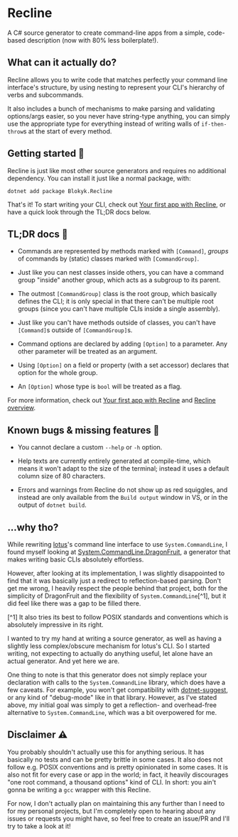 # Recline

A C# source generator to create command-line apps from a simple, code-based description (now with 80% less boilerplate!).

## What can it actually do?

Recline allows you to write code that matches perfectly your command line interface's structure, by using nesting to represent your CLI's hierarchy of verbs and subcommands.

It also includes a bunch of mechanisms to make parsing and validating options/args easier, so you never have string-type anything, you can simply use the appropriate type for everything instead of writing walls of `if-then-throw`s at the start of every method.

## Getting started 🚀

Recline is just like most other source generators and requires no additional dependency. You can install it just like a normal package, with:

```shell
dotnet add package Blokyk.Recline
```

That's it! To start writing your CLI, check out [Your first app with Recline](docs/../Your%20first%20app%20with%20Recline.md), or have a quick look through the TL;DR docs below.

## TL;DR docs 📖

- Commands are represented by methods marked with `[Command]`, *groups* of commands by (static) classes marked with `[CommandGroup]`.

- Just like you can nest classes inside others, you can have a command group "inside" another group, which acts as a subgroup to its parent.

- The outmost `[CommandGroup]` class is the root group, which basically defines the CLI; it is only special in that there can't be multiple root groups (since you can't have multiple CLIs inside a single assembly).

- Just like you can't have methods outside of classes, you can't have `[Command]`s outside of `[CommandGroup]`s.

- Command options are declared by adding `[Option]` to a parameter. Any other parameter will be treated as an argument.

- Using `[Option]` on a field or property (with a set accessor) declares that option for the whole group.

- An `[Option]` whose type is `bool` will be treated as a flag.

For more information, check out [Your first app with Recline](docs/Your-first-app-with-Recline.md) and [Recline overview](docs/Recline-overview.md).

## Known bugs & missing features 🐛

- You cannot declare a custom `--help` or `-h` option.

- Help texts are currently entirely generated at compile-time, which means it won't adapt to the size of the terminal; instead it uses a default column size of 80 characters.

- Errors and warnings from Recline do not show up as red squiggles, and instead are only available from the `Build output` window in VS, or in the output of `dotnet build`.

## ...why tho?

While rewriting [lotus](https://github.com/lotuslang/lotus)'s command line interface to use `System.CommandLine`, I found myself looking at [System.CommandLine.DragonFruit](https://github.com/dotnet/command-line-api/blob/main/docs/DragonFruit-overview.md), a generator that makes writing basic CLIs absolutely effortless.

However, after looking at its implementation, I was slightly disappointed to find that it was basically just a redirect to reflection-based parsing. Don't get me wrong, I heavily respect the people behind that project, both for the simplicity of DragonFruit and the flexibility of `System.CommandLine`[^1], but it did feel like there was a gap to be filled there.

[^1] It also tries its best to follow POSIX standards and conventions which is absolutely impressive in its right.

I wanted to try my hand at writing a source generator, as well as having a slightly less complex/obscure mechanism for lotus's CLI. So I started writing, not expecting to actually do anything useful, let alone have an actual generator. And yet here we are.

One thing to note is that this generator does not simply replace your declaration with calls to the `System.CommandLine` library, which does have a few caveats. For example, you won't get compatibility with [dotnet-suggest](https://github.com/dotnet/command-line-api/blob/main/docs/dotnet-suggest.md), or any kind of "debug-mode" like in that library. However, as I've stated above, my initial goal was simply to get a reflection- and overhead-free alternative to `System.CommandLine`, which was a bit overpowered for me.

## Disclaimer ⚠️

You probably shouldn't actually use this for anything serious. It has basically no tests and can be pretty brittle in some cases. It also does not follow e.g. POSIX conventions and is pretty opinionated in some cases. It is also not fit for every case or app in the world; in fact, it heavily discourages "one root command, a thousand options" kind of CLI. In short: you ain't gonna be writing a `gcc` wrapper with this Recline.

For now, I don't actually plan on maintaining this any further than I need to for my personal projects, but I'm completely open to hearing about any issues or requests you might have, so feel free to create an issue/PR and I'll try to take a look at it!